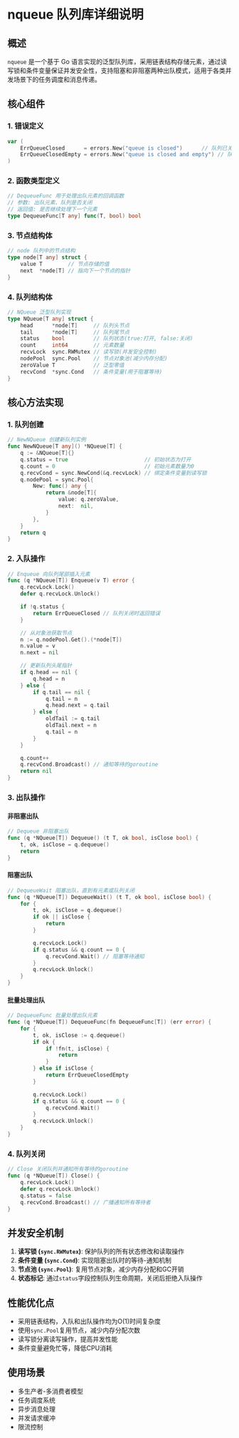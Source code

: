 # nqueue 队列库详细说明

## 概述

`nqueue` 是一个基于 Go 语言实现的泛型队列库，采用链表结构存储元素，通过读写锁和条件变量保证并发安全性，支持阻塞和非阻塞两种出队模式，适用于各类并发场景下的任务调度和消息传递。

## 核心组件

### 1. 错误定义

```go
var (
    ErrQueueClosed      = errors.New("queue is closed")      // 队列已关闭错误
    ErrQueueClosedEmpty = errors.New("queue is closed and empty") // 队列已关闭且为空错误
)
```

### 2. 函数类型定义

```go
// DequeueFunc 用于处理出队元素的回调函数
// 参数: 出队元素、队列是否关闭
// 返回值: 是否继续处理下一个元素
type DequeueFunc[T any] func(T, bool) bool
```

### 3. 节点结构体

```go
// node 队列中的节点结构
type node[T any] struct {
    value T        // 节点存储的值
    next  *node[T] // 指向下一个节点的指针
}
```

### 4. 队列结构体

```go
// NQueue 泛型队列实现
type NQueue[T any] struct {
    head      *node[T]     // 队列头节点
    tail      *node[T]     // 队列尾节点
    status    bool         // 队列状态(true:打开, false:关闭)
    count     int64        // 元素数量
    recvLock  sync.RWMutex // 读写锁(并发安全控制)
    nodePool  sync.Pool    // 节点对象池(减少内存分配)
    zeroValue T            // 泛型零值
    recvCond  *sync.Cond   // 条件变量(用于阻塞等待)
}
```

## 核心方法实现

### 1. 队列创建

```go
// NewNQueue 创建新队列实例
func NewNQueue[T any]() *NQueue[T] {
    q := &NQueue[T]{}
    q.status = true                        // 初始状态为打开
    q.count = 0                            // 初始元素数量为0
    q.recvCond = sync.NewCond(&q.recvLock) // 绑定条件变量到读写锁
    q.nodePool = sync.Pool{
        New: func() any {
            return &node[T]{
                value: q.zeroValue,
                next:  nil,
            }
        },
    }
    return q
}
```

### 2. 入队操作

```go
// Enqueue 向队列尾部插入元素
func (q *NQueue[T]) Enqueue(v T) error {
    q.recvLock.Lock()
    defer q.recvLock.Unlock()

    if !q.status {
        return ErrQueueClosed // 队列关闭时返回错误
    }

    // 从对象池获取节点
    n := q.nodePool.Get().(*node[T])
    n.value = v
    n.next = nil

    // 更新队列头尾指针
    if q.head == nil {
        q.head = n
    } else {
        if q.tail == nil {
            q.tail = n
            q.head.next = q.tail
        } else {
            oldTail := q.tail
            oldTail.next = n
            q.tail = n
        }
    }

    q.count++
    q.recvCond.Broadcast() // 通知等待的goroutine
    return nil
}
```

### 3. 出队操作

#### 非阻塞出队

```go
// Dequeue 非阻塞出队
func (q *NQueue[T]) Dequeue() (t T, ok bool, isClose bool) {
    t, ok, isClose = q.dequeue()
    return
}
```

#### 阻塞出队

```go
// DequeueWait 阻塞出队，直到有元素或队列关闭
func (q *NQueue[T]) DequeueWait() (t T, ok bool, isClose bool) {
    for {
        t, ok, isClose = q.dequeue()
        if ok || isClose {
            return
        }

        q.recvLock.Lock()
        if q.status && q.count == 0 {
            q.recvCond.Wait() // 阻塞等待通知
        }
        q.recvLock.Unlock()
    }
}
```

#### 批量处理出队

```go
// DequeueFunc 批量处理出队元素
func (q *NQueue[T]) DequeueFunc(fn DequeueFunc[T]) (err error) {
    for {
        t, ok, isClose := q.dequeue()
        if ok {
            if !fn(t, isClose) {
                return
            }
        } else if isClose {
            return ErrQueueClosedEmpty
        }

        q.recvLock.Lock()
        if q.status && q.count == 0 {
            q.recvCond.Wait()
        }
        q.recvLock.Unlock()
    }
}
```

### 4. 队列关闭

```go
// Close 关闭队列并通知所有等待的goroutine
func (q *NQueue[T]) Close() {
    q.recvLock.Lock()
    defer q.recvLock.Unlock()
    q.status = false
    q.recvCond.Broadcast() // 广播通知所有等待者
}
```

## 并发安全机制

1. **读写锁 (`sync.RWMutex`)**: 保护队列的所有状态修改和读取操作
2. **条件变量 (`sync.Cond`)**: 实现阻塞出队时的等待-通知机制
3. **节点池 (`sync.Pool`)**: 复用节点对象，减少内存分配和GC开销
4. **状态标记**: 通过`status`字段控制队列生命周期，关闭后拒绝入队操作

## 性能优化点

- 采用链表结构，入队和出队操作均为O(1)时间复杂度
- 使用`sync.Pool`复用节点，减少内存分配次数
- 读写锁分离读写操作，提高并发性能
- 条件变量避免忙等，降低CPU消耗

## 使用场景

- 多生产者-多消费者模型
- 任务调度系统
- 异步消息处理
- 并发请求缓冲
- 限流控制